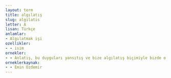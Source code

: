 ```yaml
---
layout: term
title: algılatış
slug: algilatis
letter: A
lisan: Türkçe
anlamlar:
- Algılatmak işi
ozellikler:
- - isim
ornekler:
- - Anlatış, bu duyguları yansıtış ve bize algılatış biçimiyle bizde o roman, o oyun veya öykü yine de hayranlık uyandırabilir.
orneklerkaynak:
- - Emin Özdemir
---
```

